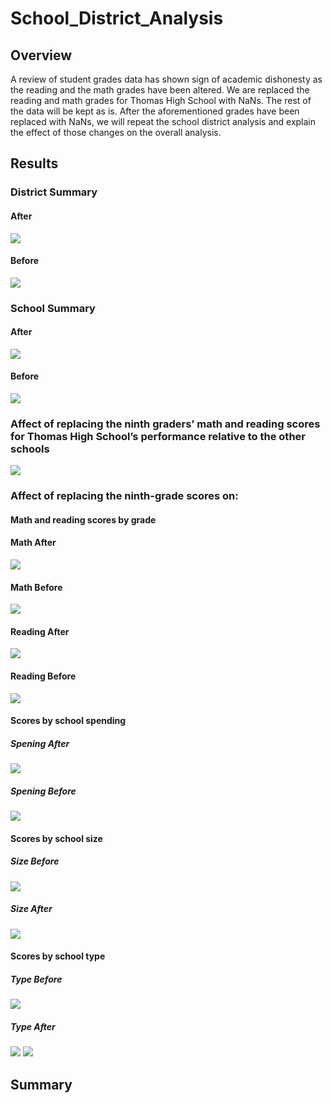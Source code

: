 # School_District_Analysis

## Overview
A review of student grades data has shown sign of academic dishonesty as the reading and the math grades have been altered. We are replaced the reading and math grades for Thomas High School with NaNs. The rest of the data will be kept as is. 
After the aforementioned grades have been replaced with NaNs, we will repeat the school district analysis and explain the effect of those changes on the overall analysis. 

## Results

### District Summary 
#### After
![](https://github.com/shayanafzal/School_District_Analysis/blob/523d0a81e8bed02f4320d062d1b6ff6d86bc0924/Resources/District%20Summary%20After.png)

#### Before
![](https://github.com/shayanafzal/School_District_Analysis/blob/1b691c2dc9b9fd13b7add595c584763eeac7b1e2/Resources/District%20Summary%20Before.png)


### School Summary 
#### After
![](https://github.com/shayanafzal/School_District_Analysis/blob/1b691c2dc9b9fd13b7add595c584763eeac7b1e2/Resources/School%20Summary%20After.png)
#### Before
![](https://github.com/shayanafzal/School_District_Analysis/blob/416b0a2d828904f08a963d3295b6ad3001e1bf1e/Resources/School%20Summary%20Before.png)

### Affect of replacing the ninth graders’ math and reading scores for Thomas High School’s performance relative to the other schools
![](/images/logo.png)

### Affect of replacing the ninth-grade scores on:
#### Math and reading scores by grade
#### Math After
![](https://github.com/shayanafzal/School_District_Analysis/blob/1b691c2dc9b9fd13b7add595c584763eeac7b1e2/Resources/Math%20After.png)
#### Math Before
![](https://github.com/shayanafzal/School_District_Analysis/blob/a2dbe04ded25f4d47d5de115b0bc78202e733bba/Resources/Math%20Before.png)

#### Reading After
![](https://github.com/shayanafzal/School_District_Analysis/blob/1b691c2dc9b9fd13b7add595c584763eeac7b1e2/Resources/Reading%20After.png)
#### Reading Before
![](https://github.com/shayanafzal/School_District_Analysis/blob/1b691c2dc9b9fd13b7add595c584763eeac7b1e2/Resources/Reading%20Before.png)


#### Scores by school spending
##### Spening After
![](https://github.com/shayanafzal/School_District_Analysis/blob/f7abffb1a4c08488292d9732cfdde487e41e47eb/Resources/Spending%20After.png)
##### Spening Before
![](https://github.com/shayanafzal/School_District_Analysis/blob/f7abffb1a4c08488292d9732cfdde487e41e47eb/Resources/Spending%20Before.png)

#### Scores by school size
##### Size Before
![](https://github.com/shayanafzal/School_District_Analysis/blob/f7abffb1a4c08488292d9732cfdde487e41e47eb/Resources/Size%20Before.png)
##### Size After
![](https://github.com/shayanafzal/School_District_Analysis/blob/f7abffb1a4c08488292d9732cfdde487e41e47eb/Resources/Size%20After.png)

#### Scores by school type
##### Type Before
![](https://github.com/shayanafzal/School_District_Analysis/blob/f7abffb1a4c08488292d9732cfdde487e41e47eb/Resources/type%20After.png)
##### Type After
![](https://github.com/shayanafzal/School_District_Analysis/blob/f7abffb1a4c08488292d9732cfdde487e41e47eb/Resources/Type%20Before.png)
![](/images/logo.png)

## Summary
